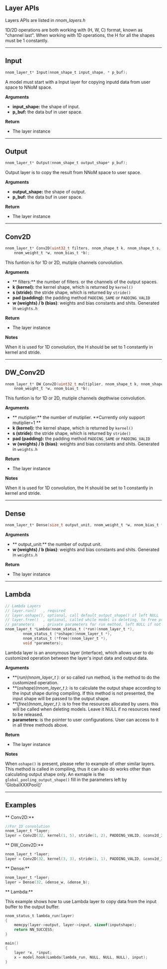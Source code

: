 
## Layer APIs

Layers APIs are listed in *nnom_layers.h*

1D/2D operations are both working with (H, W, C) format, known as "channel last". When working with 1D operations, the H for all the shapes must be 1 constantly.


---

## Input

~~~c
nnom_layer_t* Input(nnom_shape_t input_shape, * p_buf);
~~~

A model must start with a Input layer for copying inputd data from user space to NNoM space. 

**Arguments**

- **input_shape:** the shape of input. 
- **p_buf:** the data buf in user space. 

**Return**

- The layer instance

---

## Output

~~~c
nnom_layer_t* Output(nnom_shape_t output_shape* p_buf);
~~~

Output layer is to copy the result from NNoM space to user space. 

**Arguments**

- **output_shape:** the shape of output. 
- **p_buf:** the data buf in user space. 

**Return**

- The layer instance

---

## Conv2D

~~~c
nnom_layer_t* Conv2D(uint32_t filters, nnom_shape_t k, nnom_shape_t s, nnom_padding_t pad,
	nnom_weight_t *w, nnom_bias_t *b);
~~~

This funtion is for 1D or 2D, mutiple channels convolution.  

**Arguments**

- ** filters:** the number of filters. or the channels of the output spaces.
- **k (kernel):** the kernel shape, which is returned by `kernel()`
- **s (stride):** the stride shape, which is returned by `stride()`
- **pad (padding):** the padding method `PADDING_SAME` or `PADDING_VALID`
- **w (weights) / b (bias)**: weights and bias constants and shits. Generated in `weights.h`

**Return**

- The layer instance


**Notes**

When it is used for 1D convolution, the H should be set to 1 constantly in kernel and stride.  


---
 
## DW_Conv2D

~~~C
nnom_layer_t* DW_Conv2D(uint32_t multiplier, nnom_shape_t k, nnom_shape_t s, nnom_padding_t pad, 
	nnom_weight_t *w, nnom_bias_t *b);
~~~

This funtion is for 1D or 2D, mutiple channels depthwise convolution.  

**Arguments**

- ** mutiplier:** the number of mutiplier. **Currently only support mutiplier=1 **
- **k (kernel):** the kernel shape, which is returned by `kernel()`
- **s (stride):** the stride shape, which is returned by `stride()`
- **pad (padding):** the padding method `PADDING_SAME` or `PADDING_VALID`
- **w (weights) / b (bias)**: weights and bias constants and shits. Generated in `weights.h`


**Return**

- The layer instance

**Notes**

When it is used for 1D convolution, the H should be set to 1 constantly in kernel and stride.  


---

## Dense

~~~C
nnom_layer_t* Dense(size_t output_unit, nnom_weight_t *w, nnom_bias_t *b);
~~~

**Arguments**

- ** output_unit:** the number of output unit.
- **w (weights) / b (bias)**: weights and bias constants and shits. Generated in `weights.h`

**Return**

- The layer instance


---

## Lambda

~~~C
// Lambda Layers
// layer.run()   , required
// layer.oshape(), optional, call default_output_shape() if left NULL
// layer.free()  , optional, called while model is deleting, to free private resources
// parameters    , private parameters for run method, left NULL if not needed.
nnom_layer_t *Lambda(nnom_status_t (*run)(nnom_layer_t *),	
		nnom_status_t (*oshape)(nnom_layer_t *), 
		nnom_status_t (*free)(nnom_layer_t *),   
		void *parameters);						  
~~~

Lambda layer is an anonymous layer (interface), which allows user to do customized operation between the layer's input data and output data. 

**Arguments**
- **(*run)(nnom_layer_t *):** or so called run method, is the method to do the customized operation. 
- **(*oshape)(nnom_layer_t *):** is to calculate the output shape according to the input shape during compiling. If this method is not presented, the input shape will be passed to the output shape.   
- **(*free)(nnom_layer_t *):** is to free the resources allocated by users. this will be called when deleting models. Leave it NULL if no resources need to be released. 
- **parameters:** is the pointer to user configurations. User can access to it in all three methods above.

**Return**

- The layer instance

**Notes**

When `oshape()` is present, please refer to example of other similar layers. This method is called in compiling, thus it can also do works other than calculating output shape only. An exmaple is the `global_pooling_output_shape()` fill in the parameters left by 'GlobalXXXPool()'

---

## Examples

** Conv2D:** 
~~~C
//For 1D convolution
nnom_layer_t *layer;
layer = Conv2D(32, kernel(1, 5), stride(1, 2), PADDING_VALID, &conv2d_3_w, &conv2d_3_b);`
~~~

** DW_Conv2D:**
~~~C
nnom_layer_t *layer;
layer = Conv2D(32, kernel(3, 3), stride(1, 1), PADDING_VALID, &conv2d_3_w, &conv2d_3_b);`
~~~

** Dense:**
~~~C
nnom_layer_t *layer;
layer = Dense(32, &dense_w, &dense_b);
~~~

** Lambda:**

This example shows how to use Lambda layer to copy data from the input buffer to the output buffer. 

~~~C
nnom_status_t lambda_run(layer)
{
    memcpy(layer->output, layer->input, sizeof(inputshape);
	return NN_SUCCESS;
}

main()
{
	layer *x, *input;
	x = model.hook(Lambda(lambda_run, NULL, NULL, NULL), input); 
}
~~~





















